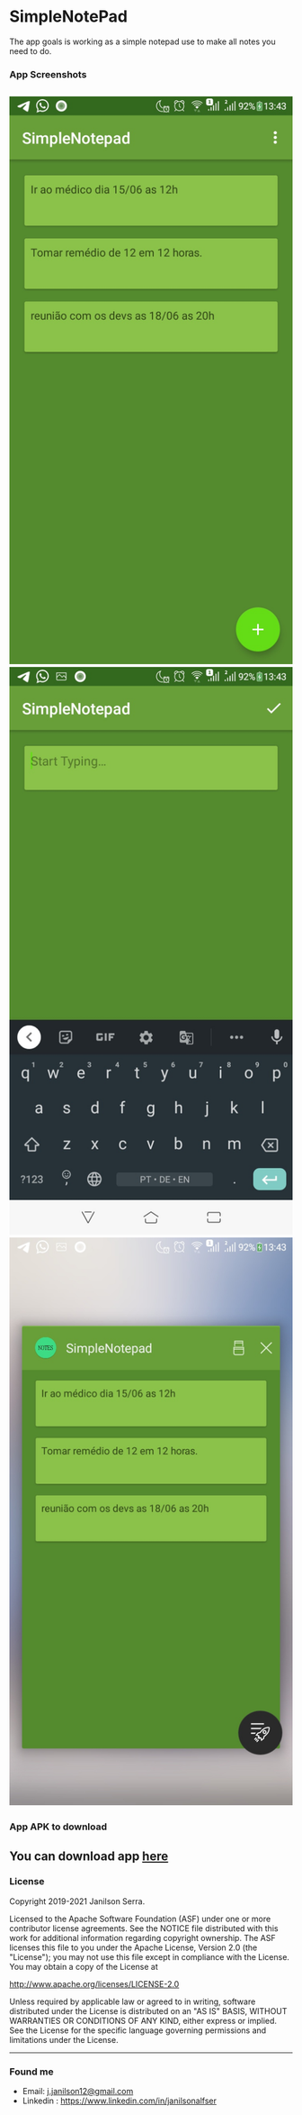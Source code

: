# SimpleNotePad
The app goals is working as a simple notepad use to make all notes you need to do.
### App Screenshots
![noteList](./screenshots/notelist.jpeg)
![noteList](./screenshots/typeview.jpeg)
![noteList](./screenshots/roundicon.jpeg)
---
### App APK to download
You can download app [here](./exemple/app-debug.apk)
---
### License

Copyright 2019-2021 Janilson Serra.

Licensed to the Apache Software Foundation (ASF) under one or more contributor
license agreements.  See the NOTICE file distributed with this work for
additional information regarding copyright ownership.  The ASF licenses this
file to you under the Apache License, Version 2.0 (the "License"); you may not
use this file except in compliance with the License.  You may obtain a copy of
the License at

http://www.apache.org/licenses/LICENSE-2.0

Unless required by applicable law or agreed to in writing, software
distributed under the License is distributed on an "AS IS" BASIS, WITHOUT
WARRANTIES OR CONDITIONS OF ANY KIND, either express or implied.  See the
License for the specific language governing permissions and limitations under
the License.

---
### Found me

- Email: j.janilson12@gmail.com
- Linkedin : https://www.linkedin.com/in/janilsonalfser
 
